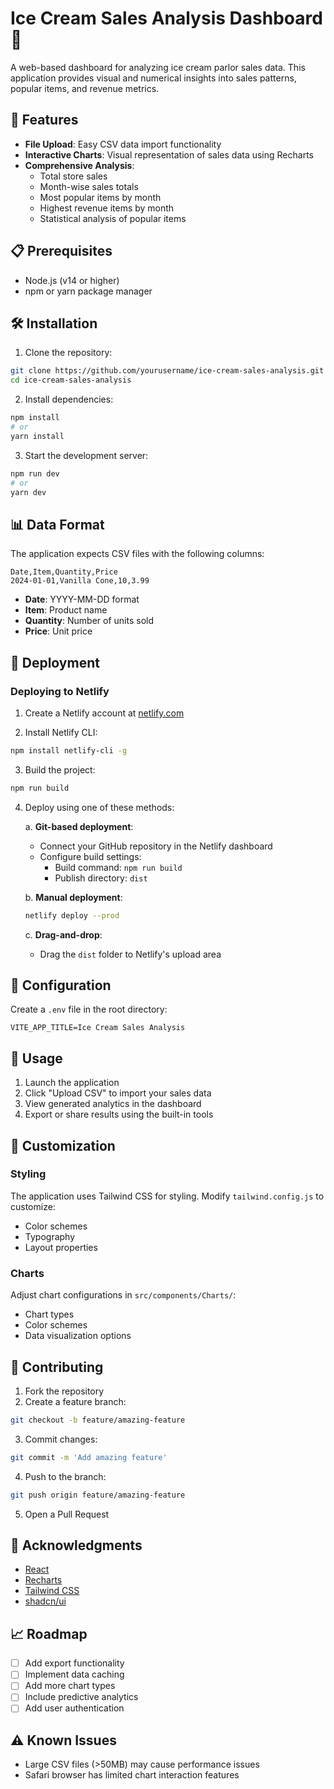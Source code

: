 # Ice Cream Sales Analysis Dashboard 🍦

A web-based dashboard for analyzing ice cream parlor sales data. This application provides visual and numerical insights into sales patterns, popular items, and revenue metrics.

## 🚀 Features

- **File Upload**: Easy CSV data import functionality
- **Interactive Charts**: Visual representation of sales data using Recharts
- **Comprehensive Analysis**:
  - Total store sales
  - Month-wise sales totals
  - Most popular items by month
  - Highest revenue items by month
  - Statistical analysis of popular items

## 📋 Prerequisites

- Node.js (v14 or higher)
- npm or yarn package manager

## 🛠️ Installation

1. Clone the repository:
```bash
git clone https://github.com/yourusername/ice-cream-sales-analysis.git
cd ice-cream-sales-analysis
```

2. Install dependencies:
```bash
npm install
# or
yarn install
```

3. Start the development server:
```bash
npm run dev
# or
yarn dev
```

## 📊 Data Format

The application expects CSV files with the following columns:
```
Date,Item,Quantity,Price
2024-01-01,Vanilla Cone,10,3.99
```

- **Date**: YYYY-MM-DD format
- **Item**: Product name
- **Quantity**: Number of units sold
- **Price**: Unit price

## 🚀 Deployment

### Deploying to Netlify

1. Create a Netlify account at [netlify.com](https://www.netlify.com)

2. Install Netlify CLI:
```bash
npm install netlify-cli -g
```

3. Build the project:
```bash
npm run build
```

4. Deploy using one of these methods:

   a. **Git-based deployment**:
   - Connect your GitHub repository in the Netlify dashboard
   - Configure build settings:
     - Build command: `npm run build`
     - Publish directory: `dist`

   b. **Manual deployment**:
   ```bash
   netlify deploy --prod
   ```

   c. **Drag-and-drop**:
   - Drag the `dist` folder to Netlify's upload area

## 🔧 Configuration

Create a `.env` file in the root directory:
```
VITE_APP_TITLE=Ice Cream Sales Analysis
```

## 📝 Usage

1. Launch the application
2. Click "Upload CSV" to import your sales data
3. View generated analytics in the dashboard
4. Export or share results using the built-in tools

## 🎨 Customization

### Styling
The application uses Tailwind CSS for styling. Modify `tailwind.config.js` to customize:
- Color schemes
- Typography
- Layout properties

### Charts
Adjust chart configurations in `src/components/Charts/`:
- Chart types
- Color schemes
- Data visualization options

## 🤝 Contributing

1. Fork the repository
2. Create a feature branch:
```bash
git checkout -b feature/amazing-feature
```
3. Commit changes:
```bash
git commit -m 'Add amazing feature'
```
4. Push to the branch:
```bash
git push origin feature/amazing-feature
```
5. Open a Pull Request


## 🙏 Acknowledgments

- [React](https://reactjs.org/)
- [Recharts](https://recharts.org/)
- [Tailwind CSS](https://tailwindcss.com/)
- [shadcn/ui](https://ui.shadcn.com/)

## 📈 Roadmap

- [ ] Add export functionality
- [ ] Implement data caching
- [ ] Add more chart types
- [ ] Include predictive analytics
- [ ] Add user authentication

## ⚠️ Known Issues

- Large CSV files (>50MB) may cause performance issues
- Safari browser has limited chart interaction features


